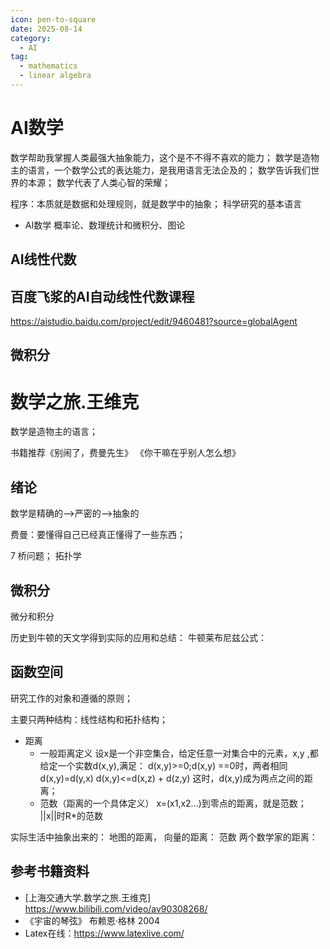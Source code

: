 ```yaml
---
icon: pen-to-square
date: 2025-08-14
category:
  - AI
tag:
  - mathematics
  - linear algebra
---
```


# AI数学
数学帮助我掌握人类最强大抽象能力，这个是不不得不喜欢的能力；
数学是造物主的语言，一个数学公式的表达能力，是我用语言无法企及的；
数学告诉我们世界的本源；
数学代表了人类心智的荣耀；

程序：本质就是数据和处理规则，就是数学中的抽象；
科学研究的基本语言


- AI数学
概率论、数理统计和微积分、图论

## AI线性代数

## 百度飞浆的AI自动线性代数课程

https://aistudio.baidu.com/project/edit/9460481?source=globalAgent

## 微积分

# 数学之旅.王维克

数学是造物主的语言；

书籍推荐《别闹了，费曼先生》 《你干嘛在乎别人怎么想》

## 绪论

数学是精确的-->严密的-->抽象的

费曼：要懂得自己已经真正懂得了一些东西；

7 桥问题； 拓扑学

## 微积分

微分和积分

历史到牛顿的天文学得到实际的应用和总结：
牛顿莱布尼兹公式：

## 函数空间

研究工作的对象和遵循的原则；

主要只两种结构：线性结构和拓扑结构；

- 距离
    - 一般距离定义
    设x是一个非空集合，给定任意一对集合中的元素，x,y ,都给定一个实数d(x,y),满足：
    d(x,y)>=0;d(x,y) ==0时，两者相同
    d(x,y)=d(y,x)
    d(x,y)<=d(x,z) + d(z,y)
    这时，d(x,y)成为两点之间的距离；
    - 范数（距离的一个具体定义）
    x=(x1,x2...)到零点的距离，就是范数；
    ||x||时R*的范数

实际生活中抽象出来的：
地图的距离，
向量的距离：
范数
两个数学家的距离：

## 参考书籍资料

* [上海交通大学.数学之旅.王维克] https://www.bilibili.com/video/av90308268/
* 《宇宙的琴弦》 布赖恩·格林 2004
* Latex在线：https://www.latexlive.com/

